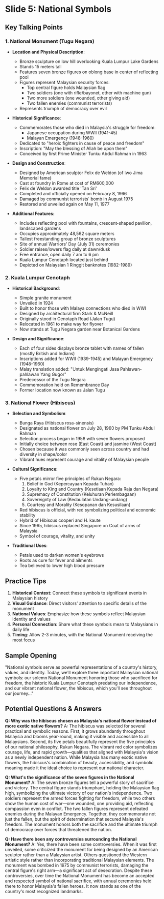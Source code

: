 # Slide 5: National Symbols

## Key Talking Points

### 1. National Monument (Tugu Negara)
- **Location and Physical Description**:
  - Bronze sculpture on low hill overlooking Kuala Lumpur Lake Gardens
  - Stands 15 meters tall
  - Features seven bronze figures on oblong base in center of reflecting pool
  - Figures represent Malaysian security forces:
    - Top central figure holds Malaysian flag
    - Two soldiers (one with rifle/bayonet, other with machine gun)
    - Two more soldiers (one wounded, other giving aid)
    - Two fallen enemies (communist terrorists)
  - Represents triumph of democracy over evil

- **Historical Significance**:
  - Commemorates those who died in Malaysia's struggle for freedom:
    - Japanese occupation during WWII (1941-45)
    - Malayan Emergency (1948-1960)
  - Dedicated to "heroic fighters in cause of peace and freedom"
  - Inscription: "May the blessing of Allah be upon them"
  - Conceived by first Prime Minister Tunku Abdul Rahman in 1963

- **Design and Construction**:
  - Designed by American sculptor Felix de Weldon (of Iwo Jima Memorial fame)
  - Cast at foundry in Rome at cost of RM600,000
  - Felix de Weldon awarded title 'Tan Sri'
  - Completed and officially opened on February 8, 1966
  - Damaged by communist terrorists' bomb in August 1975
  - Restored and unveiled again on May 11, 1977

- **Additional Features**:
  - Includes reflecting pool with fountains, crescent-shaped pavilion, landscaped gardens
  - Occupies approximately 48,562 square meters
  - Tallest freestanding group of bronze sculptures
  - Site of annual Warriors' Day (July 31) ceremonies
  - Soldier raises/lowers flag daily at dawn/dusk
  - Free entrance, open daily 7 am to 6 pm
  - Kuala Lumpur Cenotaph located just behind
  - Depicted on Malaysian 1 Ringgit banknotes (1982-1989)

### 2. Kuala Lumpur Cenotaph
- **Historical Background**:
  - Simple granite monument
  - Unveiled in 1924
  - Built to honor those with Malaya connections who died in WWI
  - Designed by architectural firm Stark & McNeill
  - Originally stood in Cenotaph Road (Jalan Tugu)
  - Relocated in 1961 to make way for flyover
  - Now stands at Tugu Negara garden near Botanical Gardens

- **Design and Significance**:
  - Each of four sides displays bronze tablet with names of fallen (mostly British and Indians)
  - Inscriptions added for WWII (1939-1945) and Malayan Emergency (1948-1960)
  - Malay translation added: "Untuk Mengingati Jasa Pahlawan-pahlawan Yang Gugor"
  - Predecessor of the Tugu Negara
  - Commemoration held on Remembrance Day
  - Former location now known as Jalan Tugu

### 3. National Flower (Hibiscus)
- **Selection and Symbolism**:
  - Bunga Raya (Hibiscus rosa-sinensis)
  - Designated as national flower on July 28, 1960 by PM Tunku Abdul Rahman
  - Selection process began in 1958 with seven flowers proposed
  - Initially choice between rose (East Coast) and jasmine (West Coast)
  - Chosen because it was commonly seen across country and had diversity in shape/color
  - Vibrant hues represent courage and vitality of Malaysian people

- **Cultural Significance**:
  - Five petals mirror five principles of Rukun Negara:
    1. Belief in God (Kepercayaan Kepada Tuhan)
    2. Loyalty to King and Country (Kesetiaan Kepada Raja dan Negara)
    3. Supremacy of Constitution (Keluhuran Perlembagaan)
    4. Sovereignty of Law (Kedaulatan Undang-undang)
    5. Courtesy and Morality (Kesopanan dan Kesusilaan)
  - Red hibiscus is official, with red symbolizing political and economic stability
  - Hybrid of Hibiscus cooperi and H. kaute
  - Since 1965, hibiscus replaced Singapore on Coat of arms of Malaysia
  - Symbol of courage, vitality, and unity

- **Traditional Uses**:
  - Petals used to darken women's eyebrows
  - Roots as cure for fever and ailments
  - Tea believed to lower high blood pressure

## Practice Tips

1. **Historical Context**: Connect these symbols to significant events in Malaysian history
2. **Visual Guidance**: Direct visitors' attention to specific details of the monument
3. **National Values**: Emphasize how these symbols reflect Malaysian identity and values
4. **Personal Connection**: Share what these symbols mean to Malaysians in daily life
5. **Timing**: Allow 2-3 minutes, with the National Monument receiving the most focus

## Sample Opening

"National symbols serve as powerful representations of a country's history, values, and identity. Today, we'll explore three important Malaysian national symbols: our solemn National Monument honoring those who sacrificed for freedom, the historic Kuala Lumpur Cenotaph predating our independence, and our vibrant national flower, the hibiscus, which you'll see throughout our journey..."

## Potential Questions & Answers

**Q: Why was the hibiscus chosen as Malaysia's national flower instead of more exotic native flowers?**
A: The hibiscus was selected for several practical and symbolic reasons. First, it grows abundantly throughout Malaysia and blooms year-round, making it visible and accessible to all Malaysians. Second, its five petals beautifully represent the five principles of our national philosophy, Rukun Negara. The vibrant red color symbolizes courage, life, and rapid growth—qualities that aligned with Malaysia's vision as a newly independent nation. While Malaysia has many exotic native flowers, the hibiscus's combination of beauty, accessibility, and symbolic meaning made it the ideal choice to represent our national character.

**Q: What's the significance of the seven figures in the National Monument?**
A: The seven bronze figures tell a powerful story of sacrifice and victory. The central figure stands triumphant, holding the Malaysian flag high, symbolizing the ultimate victory of our nation's independence. Two soldiers represent the armed forces fighting for freedom, while two others show the human cost of war—one wounded, one providing aid, reflecting compassion even in conflict. The two fallen figures represent defeated enemies during the Malayan Emergency. Together, they commemorate not just the fallen, but the spirit of determination that secured Malaysia's freedom. The monument honors both the sacrifice and the ultimate triumph of democracy over forces that threatened the nation.

**Q: Have there been any controversies surrounding the National Monument?**
A: Yes, there have been some controversies. When it was first unveiled, some criticized the monument for being designed by an American sculptor rather than a Malaysian artist. Others questioned the Western artistic style rather than incorporating traditional Malaysian elements. The monument was bombed in 1975 by communist terrorists, damaging the central figure's right arm—a significant act of desecration. Despite these controversies, over time the National Monument has become an accepted and respected symbol of national sacrifice, with annual ceremonies held there to honor Malaysia's fallen heroes. It now stands as one of the country's most recognized landmarks.
